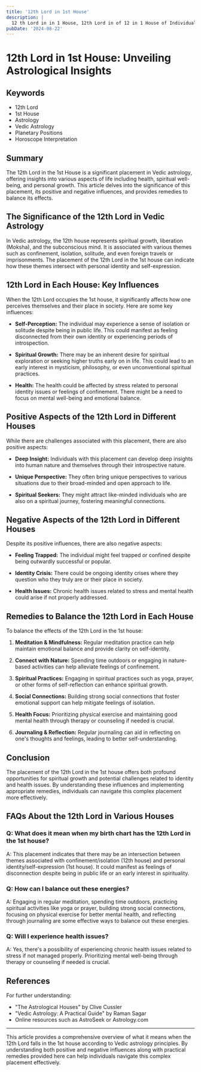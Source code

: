 ```yaml
---
title: '12th Lord in 1st House'
description: |
  12 th Lord in in 1 House, 12th Lord in of 12 in 1 House of Individuality in Vedic astrology
pubDate: '2024-08-22'
---
```


# 12th Lord in 1st House: Unveiling Astrological Insights

## Keywords
- 12th Lord
- 1st House
- Astrology
- Vedic Astrology
- Planetary Positions
- Horoscope Interpretation

## Summary
The 12th Lord in the 1st House is a significant placement in Vedic astrology, offering insights into various aspects of life including health, spiritual well-being, and personal growth. This article delves into the significance of this placement, its positive and negative influences, and provides remedies to balance its effects.

## The Significance of the 12th Lord in Vedic Astrology
In Vedic astrology, the 12th house represents spiritual growth, liberation (Moksha), and the subconscious mind. It is associated with various themes such as confinement, isolation, solitude, and even foreign travels or imprisonments. The placement of the 12th Lord in the 1st house can indicate how these themes intersect with personal identity and self-expression.

## 12th Lord in Each House: Key Influences
When the 12th Lord occupies the 1st house, it significantly affects how one perceives themselves and their place in society. Here are some key influences:

- **Self-Perception:** The individual may experience a sense of isolation or solitude despite being in public life. This could manifest as feeling disconnected from their own identity or experiencing periods of introspection.
  
- **Spiritual Growth:** There may be an inherent desire for spiritual exploration or seeking higher truths early on in life. This could lead to an early interest in mysticism, philosophy, or even unconventional spiritual practices.

- **Health:** The health could be affected by stress related to personal identity issues or feelings of confinement. There might be a need to focus on mental well-being and emotional balance.

## Positive Aspects of the 12th Lord in Different Houses
While there are challenges associated with this placement, there are also positive aspects:

- **Deep Insight:** Individuals with this placement can develop deep insights into human nature and themselves through their introspective nature.

- **Unique Perspective:** They often bring unique perspectives to various situations due to their broad-minded and open approach to life.

- **Spiritual Seekers:** They might attract like-minded individuals who are also on a spiritual journey, fostering meaningful connections.

## Negative Aspects of the 12th Lord in Different Houses
Despite its positive influences, there are also negative aspects:

- **Feeling Trapped:** The individual might feel trapped or confined despite being outwardly successful or popular.

- **Identity Crisis:** There could be ongoing identity crises where they question who they truly are or their place in society.

- **Health Issues:** Chronic health issues related to stress and mental health could arise if not properly addressed.

## Remedies to Balance the 12th Lord in Each House
To balance the effects of the 12th Lord in the 1st house:

1. **Meditation & Mindfulness:** Regular meditation practice can help maintain emotional balance and provide clarity on self-identity.
   
2. **Connect with Nature:** Spending time outdoors or engaging in nature-based activities can help alleviate feelings of confinement.

3. **Spiritual Practices:** Engaging in spiritual practices such as yoga, prayer, or other forms of self-reflection can enhance spiritual growth.

4. **Social Connections:** Building strong social connections that foster emotional support can help mitigate feelings of isolation.

5. **Health Focus:** Prioritizing physical exercise and maintaining good mental health through therapy or counseling if needed is crucial.

6. **Journaling & Reflection:** Regular journaling can aid in reflecting on one's thoughts and feelings, leading to better self-understanding.

## Conclusion
The placement of the 12th Lord in the 1st house offers both profound opportunities for spiritual growth and potential challenges related to identity and health issues. By understanding these influences and implementing appropriate remedies, individuals can navigate this complex placement more effectively.

## FAQs About the 12th Lord in Various Houses
### Q: What does it mean when my birth chart has the 12th Lord in the 1st house?
A: This placement indicates that there may be an intersection between themes associated with confinement/isolation (12th house) and personal identity/self-expression (1st house). It could manifest as feelings of disconnection despite being in public life or an early interest in spirituality.

### Q: How can I balance out these energies?
A: Engaging in regular meditation, spending time outdoors, practicing spiritual activities like yoga or prayer, building strong social connections, focusing on physical exercise for better mental health, and reflecting through journaling are some effective ways to balance out these energies.

### Q: Will I experience health issues?
A: Yes, there's a possibility of experiencing chronic health issues related to stress if not managed properly. Prioritizing mental well-being through therapy or counseling if needed is crucial.

## References
For further understanding:
- "The Astrological Houses" by Clive Cussler
- "Vedic Astrology: A Practical Guide" by Raman Sagar
- Online resources such as AstroSeek or Astrology.com

---

This article provides a comprehensive overview of what it means when the 12th Lord falls in the 1st house according to Vedic astrology principles. By understanding both positive and negative influences along with practical remedies provided here can help individuals navigate this complex placement effectively.